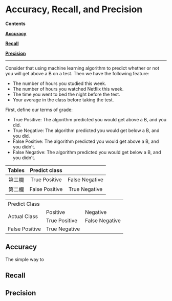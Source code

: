 # Accuracy, Recall, and Precision

**Contents**

[**Accuracy**](#acc)

[**Recall**](#recall)

[**Precision**](#pre)

-----
Consider that using machine learning algorithm to predict whether or not you will get above a B on a test. Then we have the following feature:  
* The number of hours you studied this week.  
* The number of hours you watched Netflix this week.  
* The time you went to bed the night before the test.  
* Your average in the class before taking the test.  

First, define our terms of grade:  
* True Positive: The algorithm predicted you would get above a B, and you did.
* True Negative: The algorithm predicted you would get below a B, and you did.
* False Positive: The algorithm predicted you would get above a B, and you didn’t.
* False Negative: The algorithm predicted you would get below a B, and you didn’t.

| Tables        | Predict class||
| :-------------: |:-------------:| :-----:|
| 第三欄        | True Positive      | False Negative |
| 第二欄        | False Positive      |   True Negative |

<table>
    <tr>
        <td colspan="2">Predict Class</td> 
   </tr>
    <tr>
        <td rowspan="2">Actual Class</td>
        <td >Positive</td> 
        <td >Negative</td> 
    </tr>
    <tr>
        <td >True Positive</td> 
        <td >False Negative</td> 
    </tr>
    <tr>
        <td >False Positive</td>  
        <td >True Negative</td>
    </tr>
</table>

## Accuracy <a name="acc"/>

The simple way to 

## Recall <a name="recall"/>

## Precision <a name="pre"/>
